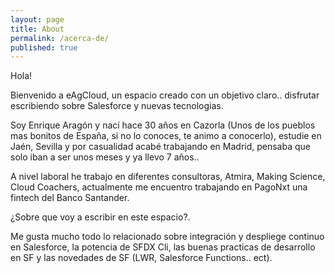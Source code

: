 ```yaml
---
layout: page
title: About
permalink: /acerca-de/
published: true
---
```


Hola! 

Bienvenido a eAgCloud, un espacio creado con un objetivo claro.. disfrutar escribiendo sobre Salesforce y nuevas tecnologias.  

Soy Enrique Aragón y nací hace 30 años en Cazorla (Unos de los pueblos mas bonitos de España, si no lo conoces, te animo a conocerlo), estudie en Jaén, Sevilla y por casualidad acabé trabajando en Madrid, pensaba que solo iban a ser unos meses y ya llevo 7 años..

A nivel laboral he trabajo en diferentes consultoras, Atmira, Making Science, Cloud Coachers, actualmente me encuentro trabajando en PagoNxt una fintech del Banco Santander. 

¿Sobre que voy a escribir en este espacio?.

Me gusta mucho todo lo relacionado sobre integración y despliege continuo en Salesforce, la potencia de SFDX Cli, las buenas practicas de desarrollo en SF y las novedades de SF (LWR, Salesforce Functions.. ect). 


